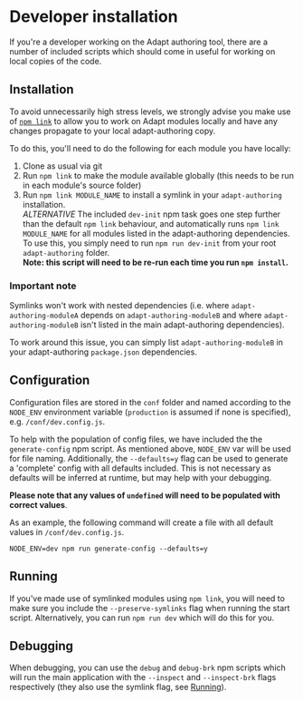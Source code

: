 # Developer installation
If you're a developer working on the Adapt authoring tool, there are a number of included scripts which should come in useful for working on local copies of the code.

## Installation
To avoid unnecessarily high stress levels, we strongly advise you make use of [`npm link`](https://docs.npmjs.com/cli/link) to allow you to work on Adapt modules locally and have any changes propagate to your local adapt-authoring copy.

To do this, you'll need to do the following for each module you have locally:
1. Clone as usual via git
2. Run `npm link` to make the module available globally (this needs to be run in each module's source folder)
3. Run `npm link MODULE_NAME` to install a symlink in your `adapt-authoring` installation.<br/>_ALTERNATIVE_ The included `dev-init` npm task goes one step further than the default `npm link` behaviour, and automatically runs `npm link MODULE_NAME` for all modules listed in the adapt-authoring dependencies. To use this, you simply need to run `npm run dev-init` from your root `adapt-authoring` folder.<br/>**Note: this script will need to be re-run each time you run `npm install`.**

### Important note
Symlinks won't work with nested dependencies (i.e. where `adapt-authoring-moduleA` depends on `adapt-authoring-moduleB` and where `adapt-authoring-moduleB` isn't listed in the main adapt-authoring dependencies).

To work around this issue, you can simply list `adapt-authoring-moduleB` in your adapt-authoring `package.json` dependencies.

## Configuration
Configuration files are stored in the `conf` folder and named according to the `NODE_ENV` environment variable (`production` is assumed if none is specified), e.g. `/conf/dev.config.js`.

To help with the population of config files, we have included the the `generate-config` npm script. As mentioned above, `NODE_ENV` var will be used for file naming. Additionally, the `--defaults=y` flag can be used to generate a 'complete' config with all defaults included. This is not necessary as defaults will be inferred at runtime, but may help with your debugging. 

**Please note that any values of `undefined` will need to be populated with correct values**.

As an example, the following command will create a file with all default values in `/conf/dev.config.js`.
```
NODE_ENV=dev npm run generate-config --defaults=y
```

## Running
If you've made use of symlinked modules using `npm link`, you will need to make sure you include the `--preserve-symlinks` flag when running the start script. Alternatively, you can run `npm run dev` which will do this for you.

## Debugging
When debugging, you can use the `debug` and `debug-brk` npm scripts which will run the main application with the `--inspect` and `--inspect-brk` flags respectively (they also use the symlink flag, see [Running](#Running)).